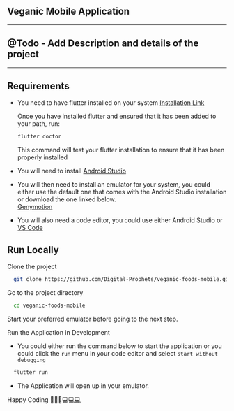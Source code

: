 ## Veganic Mobile Application

---

## @Todo - Add Description and details of the project

---

## Requirements

- You need to have flutter installed on your system [Installation Link](https://docs.flutter.dev/get-started/install)

  Once you have installed flutter and ensured that it has been added to your path, run:

  ```bash
  flutter doctor
  ```

  This command will test your flutter installation to ensure that it has been properly installed

- You will need to install
  [Android Studio](https://developer.android.com/studio)

- You will then need to install an emulator for your system, you could either use the default one that comes with the Android Studio installation or download the one linked below.  
   [Genymotion](https://www.genymotion.com/download/)

- You will also need a code editor, you could use either Android Studio or [VS Code](https://code.visualstudio.com/download)

## Run Locally

Clone the project

```bash
  git clone https://github.com/Digital-Prophets/veganic-foods-mobile.git
```

Go to the project directory

```bash
  cd veganic-foods-mobile
```

Start your preferred emulator before going to the next step.

Run the Application in Development

- You could either run the command below to start the application or you could click the `run` menu in your code editor and select `start without debugging`

```bash
  flutter run
```

- The Application will open up in your emulator.

Happy Coding 📲📲📲💻💻💻
